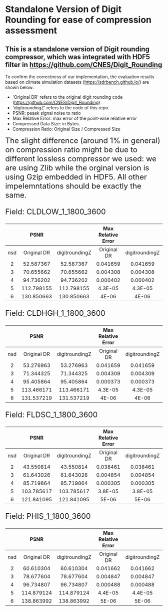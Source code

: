 # Standalone Version of Digit Rounding for ease of compression assessment
## This is a standalone version of Digit rounding compressor, which was integrated with HDF5 filter in https://github.com/CNES/Digit_Rounding

To confirm the correctness of our implementation, the evaluation results based on climate simulation datasets (https://sdrbench.github.io/) are shown below:
* 'Original DR' refers to the original digit rounding code (https://github.com/CNES/Digit_Rounding)
* 'digitroundingZ' refers to the code of this repo.
* PSNR: peask signal noise to ratio
* Max Relative Error: max error of the point-wise relative error
* Compressed Data Size: in Bytes.
* Compression Ratio: Original Size / Compressed Size

<font size=5>The slight difference (around 1% in general) on compression ratio might be due to different lossless compressor we used: we are using Zlib while the orginal version is using Gzip embedded in HDF5. All other impelemntations should be exactly the same. <font/>

Field: CLDLOW_1_1800_3600

|	| PSNR ||	Max Relative Error	||	Compressed Data Size	||	Compression Ratio	||
| :---: | :---: | :---: | :---: | :---: | :---: | :---: | :---: | :---: |
| nsd | Original DR	| digitroundingZ |	Original DR	| digitroundingZ |	Original DR |	digitroundingZ |	Original DR |	digitroundingZ |
| 2 |	52.587367	| 52.587367	| 0.041659 | 0.041659 | 2057702	| 2084242	| 12.6	| 12.44 |
| 3	| 70.655662	| 70.655662	| 0.004308 | 0.004308 | 4813880	| 4944725	| 5.385	| 5.24 |
| 4	| 94.736202	| 94.736202	| 0.000402 | 0.000402 | 7918834	| 8095942	| 3.274	| 3.202 |
| 5	| 112.798155| 112.798155 | 4.3E-05 | 4.3E-05| 	10029522	| 10174900	| 2.585	| 2.55 |
| 6	| 130.850663| 130.850663 | 4E-06 | 4E-06	| 12805616| 	12942513	| 2.0243	| 2.003 |

Field: CLDHGH_1_1800_3600

|	| PSNR |	|	Max Relative Error	| |	Compressed Data Size	| |	Compression Ratio	| |
| :---: | :---: | :---: | :---: | :---: | :---: | :---: | :---: | :---: |
| nsd | Original DR	| digitroundingZ |	Original DR	| digitroundingZ |	Original DR |	digitroundingZ |	Original DR |	digitroundingZ |
| 2	| 53.276963	| 53.276963	| 0.041659	| 0.041659	| 2257978	| 2293301	| 11.48	| 11.30| 
| 3	| 71.344325	| 71.344325	| 0.004309	| 0.004309	| 5348641	| 5516942	| 4.85	| 4.7|
| 4	| 95.405864	| 95.405864	| 0.000373	| 0.000373	| 8540314	| 8779464	| 3.04	| 2.95|
| 5	| 113.466171	| 113.466171	| 4.3E-05	| 4.3E-05	| 10734906	| 10926706	| 2.41	| 2.37|
| 6	| 131.537219	| 131.537219	| 4E-06	| 4E-06	| 13789233	| 13972567	| 1.88	| 1.86|

Field: FLDSC_1_1800_3600

|	| PSNR |	|	Max Relative Error	| |	Compressed Data Size	| |	Compression Ratio	| |
| :---: | :---: | :---: | :---: | :---: | :---: | :---: | :---: | :---: |
| nsd | Original DR	| digitroundingZ |	Original DR	| digitroundingZ |	Original DR |	digitroundingZ |	Original DR |	digitroundingZ |
| 2 |	43.550814	| 43.550814	| 0.038461	| 0.038461	| 443337	| 439280	| 58.47	| 	59.01	| 
| 3	| 61.643026	| 61.643026	| 0.004854	| 0.004854	| 1544039	| 1555061		| 16.79	| 	16.67	| 
| 4	| 85.719864	| 85.719864	| 0.000305	| 0.000305	| 3529672	| 3586386		| 7.34	| 	7.23	| 
| 5	| 103.785617 | 103.785617	| 3.8E-05	| 3.8E-05	| 6259030	| 6468341		| 4.14	| 	4.01	| 
| 6	| 121.841095 | 121.841095	| 5E-06		| 5E-06		| 9212984		| 9437212		| 2.81		| 2.75	| 

Field: PHIS_1_1800_3600

|	| PSNR |	|	Max Relative Error	| |	Compressed Data Size	| |	Compression Ratio	| |
| :---: | :---: | :---: | :---: | :---: | :---: | :---: | :---: | :---: |
| nsd | Original DR	| digitroundingZ |	Original DR	| digitroundingZ |	Original DR |	digitroundingZ |	Original DR |	digitroundingZ |
| 2	| 60.610304	| 60.610304	| 0.041662	| 0.041662	| 6589954	| 6708593	| 3.93	| 3.86| 
| 3	| 78.677604	| 78.677604	| 0.004847	| 0.004847	| 9577066	| 9687883	| 2.706	| 2.676| 
| 4	| 96.734807	| 96.734807	| 0.000488	| 0.000488	| 12056128	| 12184078	| 2.15	| 2.13| 
| 5	| 114.879124	| 114.879124	| 4.4E-05	| 4.4E-05	| 14973718	| 15112585	| 1.73	| 1.72| 
| 6	| 138.863992	| 138.863992	| 5E-06	| 5E-06	| 17608066	| 17705056	| 1.4721	| 1.46| 
